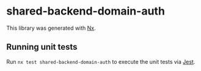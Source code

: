 # shared-backend-domain-auth

This library was generated with [Nx](https://nx.dev).

## Running unit tests

Run `nx test shared-backend-domain-auth` to execute the unit tests via [Jest](https://jestjs.io).
